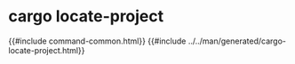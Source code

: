 # cargo locate-project
{{#include command-common.html}}
{{#include ../../man/generated/cargo-locate-project.html}}
